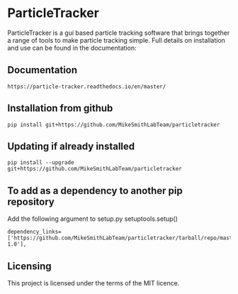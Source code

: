 # ParticleTracker

ParticleTracker is a gui based particle tracking software that brings together a range of tools to make particle tracking simple. Full details on installation and use can be found in the documentation:

## Documentation 
    https://particle-tracker.readthedocs.io/en/master/

## Installation from github
    pip install git+https://github.com/MikeSmithLabTeam/particletracker
    
## Updating if already installed
    pip install --upgrade git+https://github.com/MikeSmithLabTeam/particletracker
    
## To add as a dependency to another pip repository
Add the following argument to setup.py setuptools.setup()

    dependency_links=['https://github.com/MikeSmithLabTeam/particletracker/tarball/repo/master#egg=package-1.0'],

## Licensing
This project is licensed under the terms of the MIT licence.
